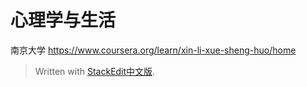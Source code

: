 # 心理学与生活
南京大学
https://www.coursera.org/learn/xin-li-xue-sheng-huo/home


> Written with [StackEdit中文版](https://stackedit.cn/).
<!--stackedit_data:
eyJoaXN0b3J5IjpbLTE0MTQzNTgwNjRdfQ==
-->